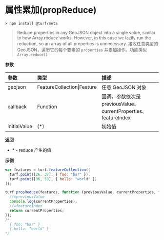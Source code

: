 # 属性累加(propReduce)

```
> npm install @turf/meta
```

> Reduce properties in any GeoJSON object into a single value, similar to how Array.reduce works. However, in this case we lazily run the reduction, so an array of all properties is unnecessary.
> 接收任意类型的 GeoJSON，遍历它的每个要素的 `properties` 并累加操作。功能类似 `Array.reduce()`



**参数**

| 参数         | 类型                       | 描述                                                         |
| :----------- | :------------------------- | :----------------------------------------------------------- |
| geojson      | FeatureCollection\|Feature | 任意 GeoJSON 对象                                            |
| callback     | Function                   | 回调，参数依次是 previousValue、currentProperties、featureIndex |
| initialValue | (*)                        | 初始值                                                       |

**返回**

- \* - reduce 产生的值

**示例**

```js
var features = turf.featureCollection([
  turf.point([26, 37], { foo: "bar" }),
  turf.point([36, 53], { hello: "world" })
]);

turf.propReduce(features, function (previousValue, currentProperties, featureIndex) {
  //=previousValue
  console.log(currentProperties);
  //=featureIndex
  return currentProperties;
});
/*
  { foo: "bar" }
  { hello: "world" }
*/
```